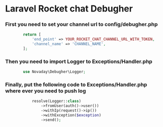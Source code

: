 # Laravel Rocket chat Debugher

### First you need to set your channel url to config/debugher.php
```php
        return [
            'end_point' => YOUR_ROCKET_CHAT_CHANNEL_URL_WITH_TOKEN,
            'channel_name' => 'CHANNEL_NAME',
        ];
```

### Then you need to import Logger to Exceptions/Handler.php
```php
        use Novaday\Debugher\Logger;
```

### Finally, put the following code to Exceptions/Handler.php where ever you need to push log

```php
            resolve(Logger::class)
                ->fromUser(auth()->user())
                ->withIp(request()->ip())
                ->withException($exception)
                ->send();
```
